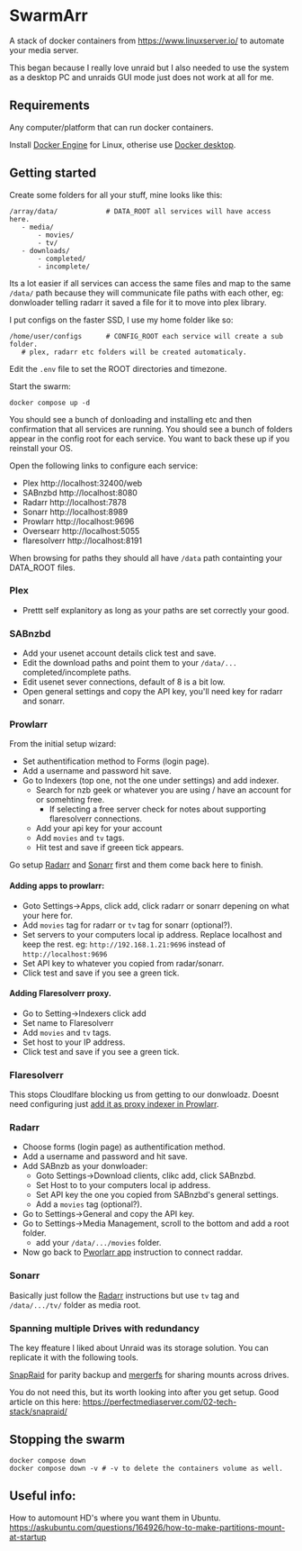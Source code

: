 # SwarmArr

A stack of docker containers from https://www.linuxserver.io/ to automate your media server.

This began because I really love unraid but I also needed to use the system as a desktop PC and unraids GUI mode just does not work at all for me.

## Requirements

Any computer/platform that can run docker containers.

Install [Docker Engine](https://docs.docker.com/engine/install/) for Linux,
otherise use [Docker desktop](https://docs.docker.com/get-started/get-docker/).


## Getting started

Create some folders for all your stuff, mine looks like this:

 ```
/array/data/            # DATA_ROOT all services will have access here.
    - media/
        - movies/
        - tv/
    - downloads/
        - completed/
        - incomplete/
```
Its a lot easier if all services can access the same files and map to the same `/data/` path because they will 
communicate file paths with each other, eg: donwloader telling radarr it saved a file for it to move into plex library.

 I put configs on the faster SSD, I use my home folder like so:
 
 ```
/home/user/configs      # CONFIG_ROOT each service will create a sub folder.
    # plex, radarr etc folders will be created automaticaly.
 ```

Edit the `.env` file to set the ROOT directories and timezone.

Start the swarm:
```SHELL
docker compose up -d
```
You should see a bunch of donloading and installing etc and then confirmation that all services are running.
You should see a bunch of folders appear in the config root for each service.
You want to back these up if you reinstall your OS.

Open the following links to configure each service:

 - Plex         http://localhost:32400/web
 - SABnzbd      http://localhost:8080
 - Radarr       http://localhost:7878
 - Sonarr       http://localhost:8989
 - Prowlarr     http://localhost:9696
 - Oversearr    http://localhost:5055
 - flaresolverr http://localhost:8191

 When browsing for paths they should all have `/data` path containting your DATA_ROOT files.

### Plex
- Prettt self explanitory as long as your paths are set correctly your good.

### SABnzbd
- Add your usenet account details click test and save.
- Edit the download paths and point them to your `/data/...` completed/incomplete paths.
- Edit usenet sever connections, default of  8 is a bit low.
- Open general settings and copy the API key, you'll need key for radarr and sonarr.

### Prowlarr
From the initial setup wizard:
- Set authentification method to Forms (login page).
- Add a username and password hit save.
- Go to Indexers (top one, not the one under settings) and add indexer.
  - Search for nzb geek or whatever you are using / have an account for or somehting free.
    - If selecting a free server check for notes about supporting flaresolverr connections.
  - Add your api key for your account
  - Add `movies` and `tv` tags.
  - Hit test and save if greeen tick appears.

Go setup [Radarr](#radarr) and [Sonarr](#sonarr) first and them come back here to finish.

#### Adding apps to prowlarr:
- Goto Settings->Apps, click add, click radarr or sonarr depening on what your here for.
- Add `movies` tag for radarr or `tv` tag for sonarr (optional?).
- Set servers to your computers local ip address.
Replace localhost and keep the rest. eg: `http://192.168.1.21:9696` instead of `http://localhost:9696`
- Set API key to whatever you copied from radar/sonarr.
- Click test and save if you see a green tick.

#### Adding Flaresolverr proxy.
- Go to Setting->Indexers click add
- Set name to Flaresolverr
- Add `movies` and `tv` tags.
- Set host to your IP address.
- Click test and save if you see a green tick.

### Flaresolverr
This stops Cloudlfare blocking us from getting to our donwloadz.
Doesnt need configuring just [add it as proxy indexer in Prowlarr](#adding-flaresolverr-proxy).

### Radarr
- Choose forms (login page) as authentification method.
- Add a username and password and hit save.
- Add SABnzb as your donwloader:
    - Goto Settings->Download clients, clikc add, click SABnzbd.
    - Set Host to to your computers local ip address.
    - Set API key the one you copied from SABnzbd's general settings.
    - Add a `movies` tag (optional?).
- Go to Settings->General and copy the API key.
- Go to Settings->Media Management, scroll to the bottom and add a root folder.
  - add your `/data/.../movies` folder.
- Now go back to [Pworlarr app](#adding-apps-to-prowlarr) instruction to connect raddar.

### Sonarr
Basically just follow the [Radarr](#radarr) instructions but use `tv` tag and `/data/.../tv/` folder as media root.

### Spanning multiple Drives with redundancy

The key ffeature I liked about Unraid was its storage solution.
You can replicate it with the following tools.

[SnapRaid](https://www.snapraid.it/) for parity backup
and [mergerfs](https://github.com/trapexit/mergerfs/blob/master/README.md)
for sharing mounts across drives.

You do not need this, but its worth looking into after you get setup.
Good article on this here: https://perfectmediaserver.com/02-tech-stack/snapraid/



## Stopping the swarm

```SHELL
docker compose down
docker compose down -v # -v to delete the containers volume as well.
```

## Useful info:

How to automount HD's where you want them in Ubuntu.
https://askubuntu.com/questions/164926/how-to-make-partitions-mount-at-startup